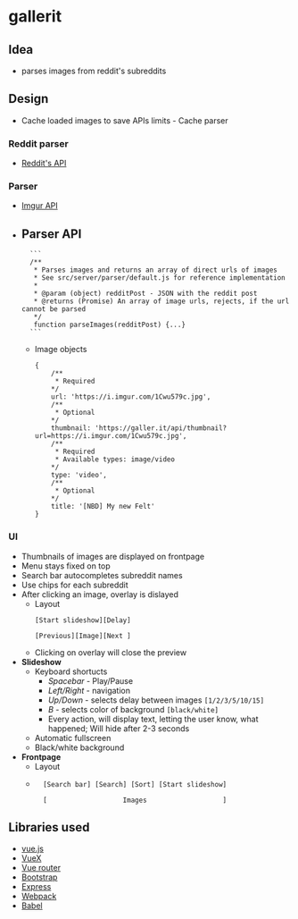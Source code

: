 # gallerit

## Idea
- parses images from reddit's subreddits

## Design
- Cache loaded images to save APIs limits - Cache parser

### Reddit parser
- [Reddit's API](https://www.reddit.com/dev/api)

### Parser
- [Imgur API](https://api.imgur.com/)
- __Parser API__
    - 

        ```
        /**
         * Parses images and returns an array of direct urls of images
         * See src/server/parser/default.js for reference implementation
         *
         * @param (object) redditPost - JSON with the reddit post
         * @returns (Promise) An array of image urls, rejects, if the url cannot be parsed
         */
         function parseImages(redditPost) {...}
        ```
        
    - Image objects
    
        ```
        {
            /**
             * Required
            */
            url: 'https://i.imgur.com/1Cwu579c.jpg',
            /**
             * Optional
            */
            thumbnail: 'https://galler.it/api/thumbnail?url=https://i.imgur.com/1Cwu579c.jpg',
            /**
             * Required
             * Available types: image/video
            */
            type: 'video',
            /**
             * Optional
            */
            title: '[NBD] My new Felt'
        }
        ```
        
### UI
- Thumbnails of images are displayed on frontpage
- Menu stays fixed on top
- Search bar autocompletes subreddit names
- Use chips for each subreddit
- After clicking an image, overlay is dislayed
    - Layout
        ```
        [Start slideshow][Delay]
        
        [Previous][Image][Next ]
        ```
    - Clicking on overlay will close the preview
- __Slideshow__
    - Keyboard shortucts
        - *Spacebar* - Play/Pause
        - *Left/Right* - navigation
        - *Up/Down* - selects delay between images `[1/2/3/5/10/15]`
        - *B* - selects color of background `[black/white]`
        - Every action, will display text, letting the user know, what happened; Will hide after 2-3 seconds
    - Automatic fullscreen
    - Black/white background
- __Frontpage__
    - Layout
    - ```
        [Search bar] [Search] [Sort] [Start slideshow]

        [                   Images                   ]
        ```
    
## Libraries used
- [vue.js](https://github.com/vuejs/vue/tree/next)
- [VueX](https://github.com/vuejs/vuex/tree/next)
- [Vue router](https://github.com/vuejs/vue-router/tree/next)
- [Bootstrap](https://github.com/twbs/bootstrap)
- [Express](https://github.com/expressjs/express)
- [Webpack](https://github.com/webpack/webpack)
- [Babel](https://github.com/babel/babel)
